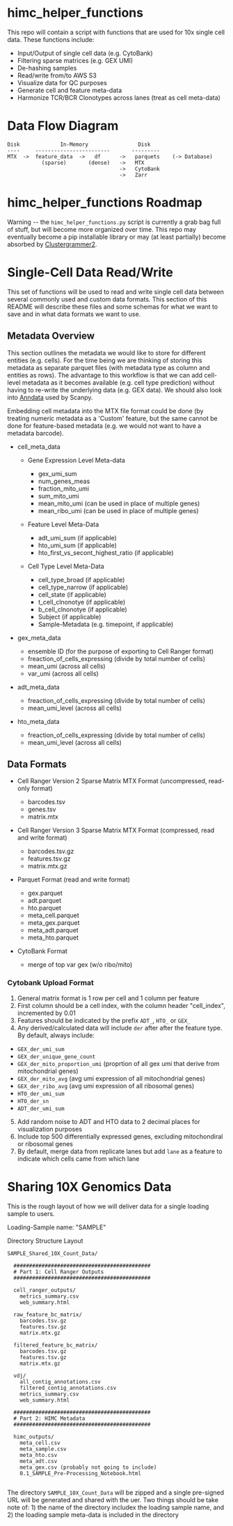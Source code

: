# himc_helper_functions
This repo will contain a script with functions that are used for 10x single cell data. These functions include:

* Input/Output of single cell data (e.g. CytoBank)
* Filtering sparse matrices (e.g. GEX UMI)
* De-hashing samples
* Read/write from/to AWS S3
* Visualize data for QC purposes
* Generate cell and feature meta-data
* Harmonize TCR/BCR Clonotypes across lanes (treat as cell meta-data)

# Data Flow Diagram

```
Disk             In-Memory                Disk
----     ------------------------       ---------
MTX  ->  feature_data  ->   df      ->   parquets    (-> Database)
           (sparse)       (dense)   ->   MTX
                                    ->   CytoBank
                                    ->   Zarr
```

# himc_helper_functions Roadmap
Warning -- the `himc_helper_functions.py` script is currently a grab bag full of stuff, but will become more organized over time. This repo may eventually become a pip installable library or may (at least partially) become absorbed by [Clustergrammer2](https://github.com/ismms-himc/clustergrammer2).

# Single-Cell Data Read/Write
This set of functions will be used to read and write single cell data between several commonly used and custom data formats. This section of this README will describe these files and some schemas for what we want to save and in what data formats we want to use.

## Metadata Overview
This section outlines the metadata we would like to store for different entities (e.g. cells). For the time being we are thinking of storing this metadata as separate parquet files (with metadata type as column and entities as rows). The advantage to this workflow is that we can add cell-level metadata as it becomes available (e.g. cell type prediction) without having to re-write the underlying data (e.g. GEX data). We should also look into [Anndata](https://scanpy.readthedocs.io/en/stable/basic_usage.html#anndata) used by Scanpy.

Embedding cell metadata into the MTX file format could be done (by treating numeric metadata as a 'Custom' feature, but the same cannot be done for feature-based metadata (e.g. we would not want to have a metadata barcode).

* cell_meta_data

  * Gene Expression Level Meta-data
     * gex_umi_sum
     * num_genes_meas
     * fraction_mito_umi
     * sum_mito_umi
     * mean_mito_umi (can be used in place of multiple genes)
     * mean_ribo_umi (can be used in place of multiple genes)

  * Feature Level Meta-Data
     * adt_umi_sum (if applicable)
     * hto_umi_sum (if applicable)
     * hto_first_vs_secont_highest_ratio (if applicable)

  * Cell Type Level Meta-Data
     * cell_type_broad (if applicable)
     * cell_type_narrow (if applicable)
     * cell_state (if applicable)
     * t_cell_clnonotye (if applicable)
     * b_cell_clnonotye (if applicable)
     * Subject (if applicable)
     * Sample-Metadata (e.g. timepoint, if applicable)

* gex_meta_data
   * ensemble ID (for the purpose of exporting to Cell Ranger format)
   * freaction_of_cells_expressing (divide by total number of cells)
   * mean_umi (across all cells)
   * var_umi (across all cells)

* adt_meta_data
   * freaction_of_cells_expressing (divide by total number of cells)
   * mean_umi_level (across all cells)

* hto_meta_data
   * freaction_of_cells_expressing (divide by total number of cells)
   * mean_umi_level (across all cells)

## Data Formats
* Cell Ranger Version 2 Sparse Matrix MTX Format (uncompressed, read-only format)
    * barcodes.tsv
    * genes.tsv
    * matrix.mtx
* Cell Ranger Version 3 Sparse Matrix MTX Format (compressed, read and write format)
    * barcodes.tsv.gz
    * features.tsv.gz
    * matrix.mtx.gz
* Parquet Format (read and write format)
    * gex.parquet
    * adt.parquet
    * hto.parquet
    * meta_cell.parquet
    * meta_gex.parquet
    * meta_adt.parquet
    * meta_hto.parquet

* CytoBank Format
    * merge of top var gex (w/o ribo/mito)

### Cytobank Upload Format

1. General matrix format is 1 row per cell and 1 column per feature
2. First column should be a cell index, with the column header "cell_index", incremented by 0.01
3. Features should be indicated by the prefix `ADT_`, `HTO_` or `GEX_`
4. Any derived/calculated data will include `der` after after the feature type. By default, always include:
* `GEX_der_umi_sum`
* `GEX_der_unique_gene_count`
* `GEX_der_mito_proportion_umi` (proprtion of all gex umi that derive from mitochondrial genes) 
* `GEX_der_mito_avg` (avg umi expression of all mitochondrial genes)
* `GEX_der_ribo_avg` (avg umi expression of all ribosomal genes)
* `HTO_der_umi_sum`
* `HTO_der_sn`
* `ADT_der_umi_sum`

5. Add random noise to ADT and HTO data to 2 decimal places for visualization purposes
6. Include top 500 differentially expressed genes, excluding mitochondiral or ribosomal genes
7. By default, merge data from replicate lanes but add `lane` as a feature to indicate which cells came from which lane


# Sharing 10X Genomics Data
This is the rough layout of how we will deliver data for a single loading sample to users. 

Loading-Sample name: "SAMPLE"

Directory Structure Layout

```
SAMPLE_Shared_10X_Count_Data/

  ############################################
  # Part 1: Cell Ranger Outputs
  ############################################
  
  cell_ranger_outputs/
    metrics_summary.csv
    web_summary.html
    
  raw_feature_bc_matrix/
    barcodes.tsv.gz
    features.tsv.gz
    matrix.mtx.gz
    
  filtered_feature_bc_matrix/
    barcodes.tsv.gz
    features.tsv.gz
    matrix.mtx.gz
  
  vdj/
    all_contig_annotations.csv
    filtered_contig_annotations.csv
    metrics_summary.csv
    web_summary.html
    
  ############################################
  # Part 2: HIMC Metadata
  ############################################    
  
  himc_outputs/
    meta_cell.csv
    meta_sample.csv
    meta_hto.csv
    meta_adt.csv
    meta_gex.csv (probably not going to include)
    0.1_SAMPLE_Pre-Processing_Notebook.html
  
```

The directory `SAMPLE_10X_Count_Data` will be zipped and a single pre-signed URL will be generated and shared with the uer. Two things should be take note of: 1) the name of the directory includex the loading sample name, and 2) the loading sample meta-data is included in the directory
